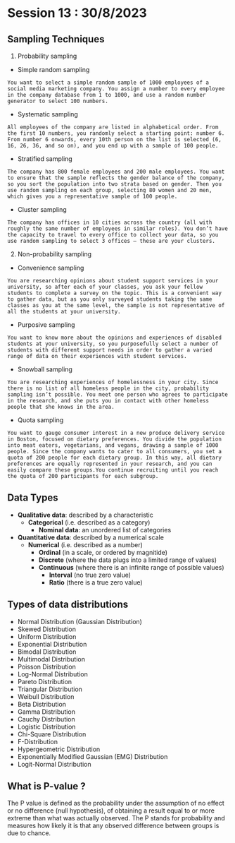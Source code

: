 # Session 13 : 30/8/2023

## Sampling Techniques

1. Probability sampling

- Simple random sampling

```
You want to select a simple random sample of 1000 employees of a social media marketing company. You assign a number to every employee in the company database from 1 to 1000, and use a random number generator to select 100 numbers.
```

- Systematic sampling

```
All employees of the company are listed in alphabetical order. From the first 10 numbers, you randomly select a starting point: number 6. From number 6 onwards, every 10th person on the list is selected (6, 16, 26, 36, and so on), and you end up with a sample of 100 people.
```

- Stratified sampling

```
The company has 800 female employees and 200 male employees. You want to ensure that the sample reflects the gender balance of the company, so you sort the population into two strata based on gender. Then you use random sampling on each group, selecting 80 women and 20 men, which gives you a representative sample of 100 people.
```

- Cluster sampling

```
The company has offices in 10 cities across the country (all with roughly the same number of employees in similar roles). You don’t have the capacity to travel to every office to collect your data, so you use random sampling to select 3 offices – these are your clusters.
```

2. Non-probability sampling

- Convenience sampling

```
You are researching opinions about student support services in your university, so after each of your classes, you ask your fellow students to complete a survey on the topic. This is a convenient way to gather data, but as you only surveyed students taking the same classes as you at the same level, the sample is not representative of all the students at your university.
```

- Purposive sampling

```
You want to know more about the opinions and experiences of disabled students at your university, so you purposefully select a number of students with different support needs in order to gather a varied range of data on their experiences with student services.
```

- Snowball sampling

```
You are researching experiences of homelessness in your city. Since there is no list of all homeless people in the city, probability sampling isn’t possible. You meet one person who agrees to participate in the research, and she puts you in contact with other homeless people that she knows in the area.
```

- Quota sampling

```
You want to gauge consumer interest in a new produce delivery service in Boston, focused on dietary preferences. You divide the population into meat eaters, vegetarians, and vegans, drawing a sample of 1000 people. Since the company wants to cater to all consumers, you set a quota of 200 people for each dietary group. In this way, all dietary preferences are equally represented in your research, and you can easily compare these groups.You continue recruiting until you reach the quota of 200 participants for each subgroup.
```

## Data Types

- **Qualitative data**: described by a characteristic
  - **Categorical** (i.e. described as a category)
    - **Nominal data**: an unordered list of categories
- **Quantitative data**: described by a numerical scale
  - **Numerical** (i.e. described as a number)
    - **Ordinal** (in a scale, or ordered by magnitide)
    - **Discrete** (where the data plugs into a limited range of values)
    - **Continuous** (where there is an infinite range of possible values)
      - **Interval** (no true zero value)
      - **Ratio** (there is a true zero value)

## Types of data distributions

- Normal Distribution (Gaussian Distribution)
- Skewed Distribution
- Uniform Distribution
- Exponential Distribution
- Bimodal Distribution
- Multimodal Distribution
- Poisson Distribution
- Log-Normal Distribution
- Pareto Distribution
- Triangular Distribution
- Weibull Distribution
- Beta Distribution
- Gamma Distribution
- Cauchy Distribution
- Logistic Distribution
- Chi-Square Distribution
- F-Distribution
- Hypergeometric Distribution
- Exponentially Modified Gaussian (EMG) Distribution
- Logit-Normal Distribution

## What is P-value ?

The P value is defined as the probability under the assumption of no effect or no difference (null hypothesis), of obtaining a result equal to or more extreme than what was actually observed. The P stands for probability and measures how likely it is that any observed difference between groups is due to chance.
